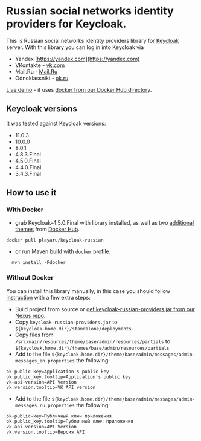 # Russian social networks identity providers for Keycloak.

This is Russian social networks identity providers library for [Keycloak](https://www.keycloak.org/) server.
With this library you can log in into Keycloak via
+ Yandex [https://yandex.com](https://yandex.com)  
+ VKontakte - [vk.com](http://vk.com)
+ Mail.Ru - [Mail.Ru](https://mail.ru)
+ Odnoklassniki - [ok.ru](https://ok.ru) 

[Live demo](https://elements.playa.ru/) - it uses [docker from our Docker Hub directory](https://github.com/playa-ru/keycloak-russian).

## Keycloak versions

It was tested against Keycloak versions:
+ 11.0.3
+ 10.0.0
+ 8.0.1
+ 4.8.3.Final
+ 4.5.0.Final
+ 4.4.0.Final
+ 3.4.3.Final

## How to use it

### With Docker

- grab Keycloak-4.5.0.Final with library installed, as well as two [additional themes](https://github.com/playa-ru/keycloak-playa-themes) from [Docker Hub](https://github.com/playa-ru/keycloak-russian).
```
docker pull playaru/keycloak-russian
```
 - or run Maven build with `docker` profile.
```
  mvn install -Pdocker
```
### Without Docker 

You can install this library manually, in this case you should follow [instruction](https://www.keycloak.org/docs/latest/server_development/index.html#registering-provider-implementations) with a few extra steps:

* Build project from source or [get keycloak-russian-providers.jar from our Nexus repo](https://nexus.playa.ru/nexus/content/repositories/releases/ru/playa/keycloak/keycloak-russian-providers/). 
* Copy `keycloak-russian-providers.jar` to `${keycloak.home.dir}/standalone/deployments`.
* Copy files from `/src/main/resources/theme/base/admin/resources/partials` to `${keycloak.home.dir}/themes/base/admin/resources/partials`
* Add to the file `${keycloak.home.dir}/theme/base/admin/messages/admin-messages_en.properties` the following:
```
ok-public-key=Application's public key
ok.public_key.tooltip=Application's public key
vk-api-version=API Version
vk.version.tooltip=VK API version
```
* Add to the file `${keycloak.home.dir}/theme/base/admin/messages/admin-messages_ru.properties` the following:
```
ok-public-key=Публичный ключ приложения
ok.public_key.tooltip=Публичный ключ приложения
vk-api-version=API Version
vk.version.tooltip=Версия API
```
